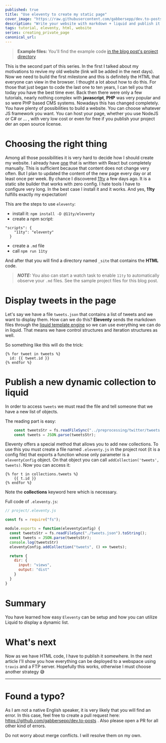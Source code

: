 ```yaml
---
published: true
title: "Use eleventy to create my static page"
cover_image: "https://raw.githubusercontent.com/gabbersepp/dev.to-posts/master/blog-posts/eleventy-static-page/assets/header.png"
description: "Write your website with markdown + liquid and publish it as static page. This article shows how I create my page with eleventy"
tags: tutorial, eleventy, html, website
series: creating_private_page
canonical_url:
---
```


>**Example files:** You'll find the example code [in the blog post's project directory](https://github.com/gabbersepp/dev.to-posts/tree/master/blog-posts/eleventy-static-page/project/README.md)

This is the second part of this series. In the first I talked about my motivations to revive my old website (link will be added in the next days). Now we need to build the first milestone and this is definitely the HTML that everyone can view in the browser. 
I thought a lot about how to do this. For those that just began to code the last one to ten years, I can tell you that today you have the best time ever. Back then there were only a few tutorials, nearly nothing complex with **javascript**, **PHP** was very popular and so were PHP based CMS systems.
Nowadays this has changed completely. You have plenty of possibilities to build a website. You can choose whatever JS framework you want. You can host your page, whether you use NodeJS or C# or ... , with very low cost or even for free if you publish your project der an open source license.

# Choosing the right thing
Among all those possibilities it is very hard to decide how I should create my website. I already have [one](https://jodekadev.de) that is written with React but completely manually. This is sufficient because that content does not change very often. But I plan to updated the content of the new page every day or at least once per week. 
By chance I discovered [11ty](https://11ty.dev) a few days ago. It is a static site builder that works with zero config. I hate tools I have to configure very long. In the best case I install it and it works. And yes, **11ty** fulfills exactly my expectation!

This are the steps to use `eleventy`:
+ install it: `npm install -D @11ty/eleventy`
+ create a npm script: 
```
"scripts": {
    "11ty": "eleventy"
  }
```
+ create a `.md` file
+ call `npm run 11ty`

And after that you will find a directory named `_site` that contains the **HTML** code.

> **_NOTE:_** You also can start a watch task to enable `11ty` to automatically observe your `.md` files. See the sample project files for this blog post.

# Display tweets in the page
Let's say we have a file `tweets.json` that contains a list of tweets and we want to display them. How can we do this? **Eleventy** sends the markdown files through the [liquid template engine](https://shopify.github.io/liquid/) so we can use everything we can do in liquid. That means we have control structures and iteration structures as well.

So something like this will do the trick:
```
{% for tweet in tweets %}
  id: {{ tweet.id }}
{% endfor %}
```
# Publish a new dynamic collection to liquid
In order to access `tweets` we must read the file and tell someone that we have a new list of objects.

The reading part is easy:
```js
    const tweetsStr = fs.readFileSync("../preprocessing/twitter/tweets.json").toString();
    const tweets = JSON.parse(tweetsStr);
```

Eleventy offers a special method that allows you to add new collections. To use this you must create a file named `.eleventy.js` in the project root (it is a config file) that exports a function whose only parameter is a `eleventyConfig` object.
On that object you can call `addCollection('tweets', tweets)`. Now you can access it:

```
{% for t in collections.tweets %}
    {{ t.id }}
{% endfor %}
```

Note the **collections** keyword here which is necessary.

Full code of `.eleventy.js`:

```js
// project/.eleventy.js

const fs = require("fs");

module.exports = function(eleventyConfig) {
  const tweetsStr = fs.readFileSync("./tweets.json").toString();
  const tweets = JSON.parse(tweetsStr);
  console.log(tweetsStr)
  eleventyConfig.addCollection("tweets", () => tweets);

  return {
    dir: {
      input: "views",
      output: "dist"
    }
  }
}

```

# Summary
You have learned how easy `Eleventy` can be setup and how you can utilize Liquid to display a dynamic list. 

# What's next
Now as we have HTML code, I have to publish it somewhere. In the next article I'll show you how everything can be deployed to a webspace using `travis` and a FTP server. Hopefully this works, otherwise I must choose another strategy :sweat_smile:

----

# Found a typo?
As I am not a native English speaker, it is very likely that you will find an error. In this case, feel free to create a pull request here: https://github.com/gabbersepp/dev.to-posts . Also please open a PR for all other kind of errors.

Do not worry about merge conflicts. I will resolve them on my own. 
